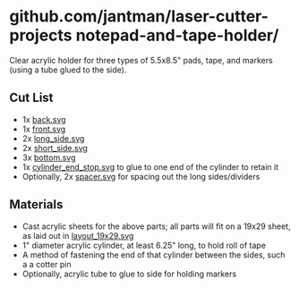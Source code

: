# github.com/jantman/laser-cutter-projects notepad-and-tape-holder/

Clear acrylic holder for three types of 5.5x8.5" pads, tape, and markers (using a tube glued to the side).

## Cut List

* 1x [back.svg](back.svg)
* 1x [front.svg](front.svg)
* 2x [long_side.svg](long_side.svg)
* 2x [short_side.svg](short_side.svg)
* 3x [bottom.svg](bottom.svg)
* 1x [cylinder_end_stop.svg](cylinder_end_stop.svg) to glue to one end of the cylinder to retain it
* Optionally, 2x [spacer.svg](spacer.svg) for spacing out the long sides/dividers

## Materials

* Cast acrylic sheets for the above parts; all parts will fit on a 19x29 sheet, as laid out in [layout_19x29.svg](layout_19x29.svg)
* 1" diameter acrylic cylinder, at least 6.25" long, to hold roll of tape
* A method of fastening the end of that cylinder between the sides, such a a cotter pin
* Optionally, acrylic tube to glue to side for holding markers
